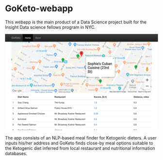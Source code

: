 # GoKeto-webapp
This webapp is the main product of a Data Science project built for the Insight Data science fellows program in NYC.

![GoKeto](GoKeto_screenshot.png)

The app consists of an NLP-based meal finder for Ketogenic dieters. 
A user inputs his/her address and GoKeto finds close-by meal options suitable to the Ketogenic diet inferred from local restaurant and nutritional information databases.
